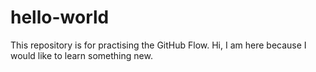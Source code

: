 # hello-world
This repository is for practising the GitHub Flow.
Hi, I am here because I would like to learn something new.
